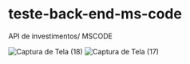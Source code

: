 # teste-back-end-ms-code
API de investimentos/ MSCODE


![Captura de Tela (18)](https://github.com/AndreBredofw/teste-back-end-ms-code/assets/90481786/f2fb180a-e942-4184-9d9f-65a7ee9966a4)
![Captura de Tela (17)](https://github.com/AndreBredofw/teste-back-end-ms-code/assets/90481786/b872acf4-7b6c-4002-b340-7b7b641b4480)
